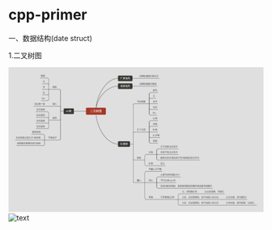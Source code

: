 # cpp-primer


一、数据结构(date struct)

1.二叉树图



![text](https://github.com/Adeshen/cpp-primer/blob/master/tree.png)
![text](https://cn.bing.com/images/search?view=detailV2&ccid=M2dHJdmu&id=70CE23C59FEE69C879EE57BD76FB7EEEF5C2BD3D&thid=OIP.M2dHJdmuNPhuODWuMLIK_gHaEo&mediaurl=https%3a%2f%2fth.bing.com%2fth%2fid%2fR33674725d9ae34f86e3835ae30b20afe%3frik%3dPb3C9e5%252b%252b3a9Vw%26riu%3dhttp%253a%252f%252fwww.desktx.com%252fd%252ffile%252fwallpaper%252fscenery%252f20180626%252f4c8157d07c14a30fd76f9bc110b1314e.jpg%26ehk%3d9tpmnrrRNi0eBGq3CnhwvuU8PPmKuy1Yma0zL%252ba14T0%253d%26risl%3d%26pid%3dImgRaw&exph=1200&expw=1920&q=%e5%9b%be%e7%89%87&simid=607989652061029751&ck=E5351C90A23376085FC39502FAB5EFCC&selectedIndex=0&FORM=IRPRST)

